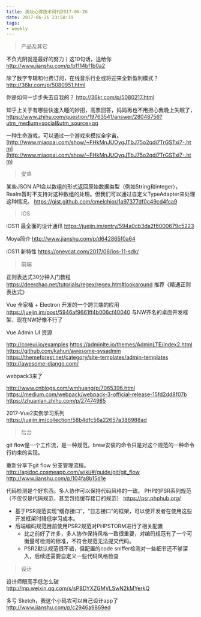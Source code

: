 ```yaml
---
title: 美妆心得技术周刊2017-06-26
date: 2017-06-26 23:58:19
tags:
- weekly
---
```


> 产品及其它

不负光阴就是最好的努力丨这10句话，送给你         http://www.jianshu.com/p/b1114bf1b0a2

除了数字专辑和付费订阅，在线音乐行业或将迎来全新盈利模式？    http://36kr.com/p/5080951.html

你是如何一步步失去自我的？    http://36kr.com/p/5080217.html


知乎上关于有哪些快速入睡的妙招，高票回答，妈妈再也不用担心我晚上失眠了，https://www.zhihu.com/question/19763541/answer/28048756?utm_medium=social&utm_source=qq

一种生命游戏，可以通过一个游戏来模拟全宇宙。[http://www.miaopai.com/show/~FHkMnJUOyqJTbJ75o2qdi7TrGSTxi7-.htm](http://www.miaopai.com/show/~FHkMnJUOyqJTbJ75o2qdi7TrGSTxi7-.htm)

> 安卓

某些JSON API会以数组的形式返回原始数据类型（例如String和integer），Realm暂时不支持对这种数组的处理。但我们可以通过自定义TypeAdapter来处理这种情况。
https://gist.github.com/cmelchior/1a97377df0c49cd4fca9


> IOS

iOS11 最全面的设计通讯     https://juejin.im/entry/594a0cb3da2f6000679c5223

Moya简介 http://www.jianshu.com/p/d642865f0a64

iOS11 新特性 https://onevcat.com/2017/06/ios-11-sdk/


> 前端

正则表达式30分钟入门教程 https://deerchao.net/tutorials/regex/regex.htm#lookaround   推荐《精通正则表达式》

Vue 全家桶 + Electron 开发的一个跨三端的应用 https://juejin.im/post/5946af9661ff4b006cf40040 与NW齐名的桌面开发框架，现在NW好像不行了

Vue Admin UI 资源

http://coreui.io/examples
https://adminlte.io/themes/AdminLTE/index2.html
https://github.com/kahun/awesome-sysadmin
https://themeforest.net/category/site-templates/admin-templates
http://awesome-django.com/

webpack3来了

http://www.cnblogs.com/wmhuang/p/7065396.html
https://medium.com/webpack/webpack-3-official-release-15fd2dd8f07b
https://zhuanlan.zhihu.com/p/27474985


2017-Vue2实例学习系列 https://juejin.im/collection/58b4dfc56a22657a386988ad

>后台


git flow是一个工作流，是一种规范。brew安装的命令只是对这个规范的一种命令行约束的实现。

重新分享下git flow 分支管理流程。
http://apidoc.cosmeapp.com/wiki/#/guide/git/git_flow
http://www.jianshu.com/p/104fa8b15d1e


代码检测是个好东西。多人协作可以保持代码风格的一致。
PHP的PSR系列规范（不仅仅是代码规范，甚至包括缓存接口的规范）
https://psr.phphub.org/
- 基于PSR规范实现“缓存接口”，“日志接口”的框架，可以使开发者在使用这些开发框架时降低学习成本。
- 后端编码规范目前使用PSR2规范对PHPSTORM进行了相关配置
    - 比之前好了许多，多人协作保持风格一致很重要，对编码规范有了一个可衡量可检测的标准，不符合规范无法提交代码。
    - PSR2默认规范很不错，但配置的code sniffer检测对一些细节还不够深入，后续还需要自定义一些代码风格检查


> 设计

设计师眼高手低怎么破 http://mp.weixin.qq.com/s/sPBDYXZGMVLSwN2kMYerkQ

多亏 Sketch，我这个小码农可以自己设计app了 http://www.jianshu.com/p/c2946a9869ed


